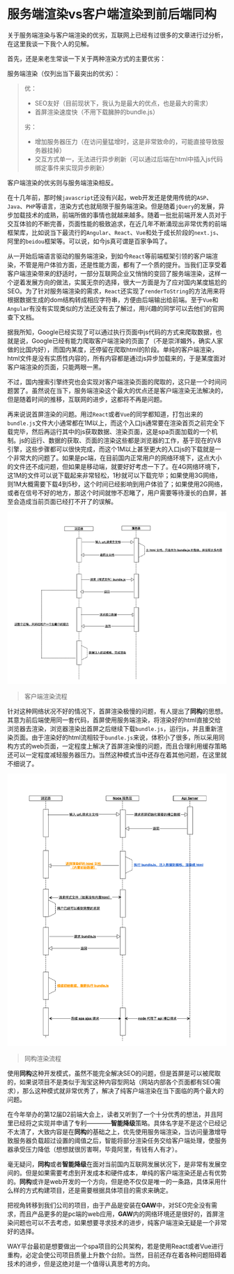 # 服务端渲染vs客户端渲染到前后端同构

关于服务端渲染与客户端渲染的优劣，互联网上已经有过很多的文章进行过分析，在这里我谈一下我个人的见解。

首先，还是来老生常谈一下关于两种渲染方式的主要优劣：

服务端渲染（仅列出当下最突出的优劣）：

>  优：
>  * SEO友好（目前现状下，我认为是最大的优点，也是最大的需求）
>  * 首屏渲染速度快（不用下载臃肿的bundle.js）
>
>  劣：
>  * 增加服务器压力（在访问量猛增时，这是非常致命的，可能直接导致服务器挂掉）
>  * 交互方式单一，无法进行异步刷新（可以通过后端在html中插入js代码绑定事件来实现异步刷新）

客户端渲染的优劣则与服务端渲染相反。

在十几年前，那时候`javascript`还没有兴起，web开发还是使用传统的`ASP`、`Java`、`PHP`等语言，渲染方式也就局限于服务端渲染。但是随着`jQuery`的发展，异步加载技术的成熟，前端所做的事情也就越来越多。随着一批批前端开发人员对于交互体验的不断完善，页面性能的极致追求，在近几年不断涌现出非常优秀的前端框架库，比如说当下最流行的`Angular`、`React`、`Vue`和处于成长阶段的`next.js`、阿里的`beidou`框架等。可以说，如今js真可谓是百家争鸣了。

从一开始后端语言驱动的服务端渲染，到如今`React`等前端框架引领的客户端渲染，不管是用户体验方面，还是性能方面，都有了一个质的提升。当我们正享受着客户端渲染带来的舒适时，一部分互联网企业又悄悄的变回了服务端渲染，这样一个逆着发展方向的做法，实属无奈的选择，很大一方面是为了应对国内某度尴尬的SEO。为了针对服务端渲染的需求，`React`还实现了`renderToString`的方法用来将根据数据生成的dom结构转成相应字符串，方便由后端输出给前端。至于`Vue`和`Angular`有没有实现类似的方法还没有去了解过，用兴趣的同学可以去他们的官网查下文档。

据我所知，Google已经实现了可以通过执行页面中js代码的方式来爬取数据，也就是说，Google已经有能力爬取客户端渲染的页面了（不是崇洋媚外，确实人家做的比国内好），而国内某度，还停留在爬取html的阶段。单纯的客户端渲染，html文件是没有实质性内容的，所有内容都是通过js异步加载来的，于是某度面对客户端渲染的页面，只能两眼一黑。

不过，国内搜索引擎终究也会实现对客户端渲染页面的爬取的，这只是一个时间问题罢了。虽然说在当下，服务端渲染这个最大的优点还是客户端渲染无法解决的，但是随着时间的推移，互联网的进步，这都将不再是问题。

再来说说首屏渲染的问题。用过`React`或者`Vue`的同学都知道，打包出来的`bundle.js`文件大小通常都在1M以上，而这个入口js通常要在渲染首页之前完全下载完毕，然后再运行其中的js获取数据、渲染页面，这是spa页面加载的一个机制。js的运行、数据的获取、页面的渲染这些都是浏览器的工作，基于现在的V8引擎，这些步骤都可以很快完成，而这个1M以上甚至更大的入口js的下载就是一个非常大的问题了。如果是pc端，在目前国内正常用户的网络环境下，这点大小的文件还不成问题，但如果是移动端，就要好好考虑一下了。在4G网络环境下，这1M的文件可以说下载起来非常轻松，1秒就可以下载完毕；如果使用3G网络，则1M大概需要下载4到5秒，这个时间已经影响到用户体验了；如果使用2G网络，或者在信号不好的地方，那这个时间就惨不忍睹了，用户需要等待漫长的白屏，甚至会造成当前页面已经打不开了的误解。

<img src="img/1.jpg" alt="客户端渲染流程" />

> 客户端渲染流程

针对这种网络状况不好的情况下，首屏渲染极慢的问题，有人提出了**同构**的思想。其意为前后端使用同一套代码，首屏使用服务端渲染，将渲染好的html直接交给浏览器去渲染，浏览器渲染出首屏之后继续下载`bundle.js`，运行js，并且重新渲染页面。由于渲染好的html流相较于`bundle.js`来说，体积小了很多，所以采用同构方式的web页面，一定程度上解决了首屏渲染慢的问题，而且合理利用缓存策略还可以一定程度减轻服务器压力。当然这种模式当中还存在着其他问题，在这里就不细说了。

<img src="img/2.jpg" alt="同构渲染流程" />

> 同构渲染流程

使用**同构**这种开发模式，虽然不能完全解决SEO的问题，但是首屏是可以被爬取的，如果说项目不是类似于淘宝这种内容型网站（网站内部各个页面都有SEO需求），那么这种模式就非常优秀了，解决了纯客户端渲染在当下面临的两个最大的问题。

在今年举办的第12届D2前端大会上，读者又听到了一个十分优秀的想法，并且阿里已经将之实现并申请了专利————**智能降级**策略。具体名字是不是这个已经记不太清了，大致内容是在**同构**的基础之上，优先使用服务端渲染，当访问量激增导致服务器负载超过设置的阈值之后，智能将部分渲染任务交给客户端处理，使服务器承受压力降低（想想就很厉害啊，毕竟阿里，有钱有人有才）。

毫无疑问，**同构**或者**智能降级**在面对当前国内互联网发展状况下，是非常有发展空间的。但是如果需要考虑到开发成本和硬件成本，单纯的客户端渲染还是占有优势的。**同构**或许是web开发的一个方向，但是绝不仅仅是唯一的一条路，具体采用什么样的方式构建项目，还是需要根据具体项目的需求来确定。

把视角转移到我们公司的项目，由于产品是安装在**GAW**中，对SEO完全没有需求，而且产品更多的是pc端的web应用，**GAW**内的网络环境还是很好的，首屏渲染问题也可以不去考虑，如果想要寻求技术的进步，纯客户端渲染无疑是一个非常好的选择。

WAY平台最初是想要做出一个spa项目的公共架构，若是使用React或者Vue进行重构，必定会使公司项目质量上升数个台阶。当然，目前还存在着各种问题阻碍着技术的进步，但是这绝对是一个值得认真思考的方向。